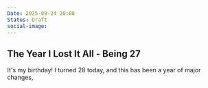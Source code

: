 ```yaml
---
Date: 2025-09-24 20:08
Status: Draft
social-image: 
---
```


## The Year I Lost It All - Being 27
It's my birthday! I turned 28 today, and this has been a year of major changes,